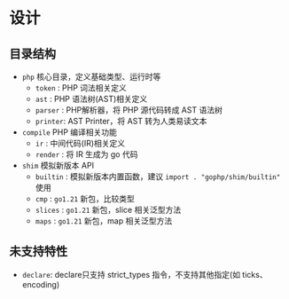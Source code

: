 # 设计

## 目录结构

- `php` 核心目录，定义基础类型、运行时等
    - `token`  : PHP 词法相关定义
    - `ast`    : PHP 语法树(AST)相关定义
    - `parser` : PHP解析器，将 PHP 源代码转成 AST 语法树
    - `printer`: AST Printer，将 AST 转为人类易读文本
- `compile` PHP 编译相关功能
    - `ir`     : 中间代码(IR)相关定义
    - `render` : 将 IR 生成为 go 代码
- `shim` 模拟新版本 API
    - `builtin` : 模拟新版本内置函数，建议 `import . "gophp/shim/builtin"` 使用
    - `cmp`     : `go1.21` 新包，比较类型
    - `slices`  : `go1.21` 新包，slice 相关泛型方法
    - `maps`    : `go1.21` 新包，map 相关泛型方法


## 未支持特性

- `declare`: declare只支持 strict_types 指令，不支持其他指定(如 ticks、encoding)